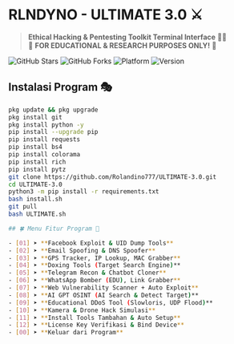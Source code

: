 # RLNDYNO - ULTIMATE 3.0 ⚔️
> **Ethical Hacking & Pentesting Toolkit Terminal Interface** 👨‍💻  
> 🚨 **FOR EDUCATIONAL & RESEARCH PURPOSES ONLY!** 🚨

![GitHub Stars](https://img.shields.io/github/stars/Rolandino23/RLNDYNO-Ultimate?style=flat-square)
![GitHub Forks](https://img.shields.io/github/forks/Rolandino23/RLNDYNO-Ultimate?style=flat-square)
![Platform](https://img.shields.io/badge/platform-Termux%2FLinux-lightgrey?logo=linux)
![Version](https://img.shields.io/badge/version-3.0-orange)

## Instalasi Program 🎭
```bash
pkg update && pkg upgrade
pkg install git
pkg install python -y
pip install --upgrade pip
pip install requests
pip install bs4
pip install colorama
pip install rich
pip install pytz
git clone https://github.com/Rolandino777/ULTIMATE-3.0.git
cd ULTIMATE-3.0
python3 -m pip install -r requirements.txt
bash install.sh
git pull
bash ULTIMATE.sh

## 🍀 Menu Fitur Program 🔧

- [01] ➤ **Facebook Exploit & UID Dump Tools**
- [02] ➤ **Email Spoofing & DNS Spoofer**
- [03] ➤ **GPS Tracker, IP Lookup, MAC Grabber**
- [04] ➤ **Doxing Tools (Target Search Engine)**
- [05] ➤ **Telegram Recon & Chatbot Cloner**
- [06] ➤ **WhatsApp Bomber (EDU), Link Grabber**
- [07] ➤ **Web Vulnerability Scanner + Auto Exploit**
- [08] ➤ **AI GPT OSINT (AI Search & Detect Target)**
- [09] ➤ **Educational DDoS Tool (Slowloris, UDP Flood)**
- [10] ➤ **Kamera & Drone Hack Simulasi**
- [11] ➤ **Install Tools Tambahan & Auto Setup**
- [12] ➤ **License Key Verifikasi & Bind Device**
- [00] ➤ **Keluar dari Program**

